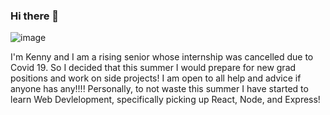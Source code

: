### Hi there 👋
![image](https://user-images.githubusercontent.com/55815393/87513521-b2929400-c62d-11ea-92ed-946b0ae280f8.png)

I'm Kenny and I am a rising senior whose internship was cancelled due to Covid 19. So I decided that this summer I would prepare for new grad positions and work on side projects!  I am open to all help and advice if anyone has any!!!!  Personally, to not waste this summer I have started to learn Web Devlelopment, specifically picking up React, Node, and Express! 

<!--
**kennyklee123/kennyklee123** is a ✨ _special_ ✨ repository because its `README.md` (this file) appears on your GitHub profile.

Here are some ideas to get you started:

- 🔭 I’m currently working on ...
- 🌱 I’m currently learning ...
- 👯 I’m looking to collaborate on ...
- 🤔 I’m looking for help with ...
- 💬 Ask me about ...
- 📫 How to reach me: ...
- 😄 Pronouns: ...
- ⚡ Fun fact: ...
-->
